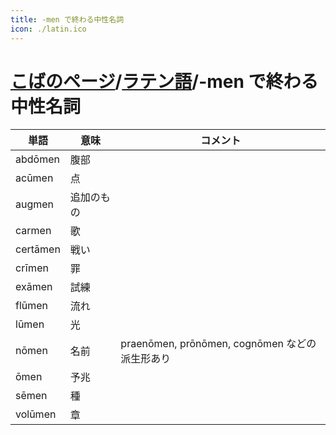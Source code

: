 ```yaml
---
title: -men で終わる中性名詞
icon: ./latin.ico
---
```


# [こばのページ](../index.html)/[ラテン語](index.html)/-men で終わる中性名詞


|単語|意味|コメント|
|--|--|--|
|abdōmen|腹部|
|acūmen|点|
|augmen|追加のもの|
|carmen|歌|
|certāmen|戦い|
|crīmen|罪|
|exāmen|試練|
|flūmen|流れ|
|lūmen|光|
|nōmen|名前|praenōmen, prōnōmen, cognōmen などの派生形あり|
|ōmen|予兆|
|sēmen|種|
|volūmen|章|
